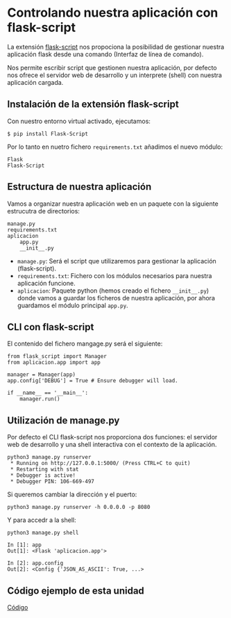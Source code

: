 # Controlando nuestra aplicación con flask-script

La extensión [flask-script](https://flask-script.readthedocs.io/en/latest/) nos propociona la posibilidad de gestionar nuestra aplicación flask desde una comando (Interfaz de línea de comando).

Nos permite escribir script que gestionen nuestra aplicación, por defecto nos ofrece el servidor web de desarrollo y un interprete (shell) con nuestra aplicación cargada.

## Instalación de la extensión flask-script

Con nuestro entorno virtual activado, ejecutamos:

	$ pip install Flask-Script

Por lo tanto en nuetro fichero `requirements.txt` añadimos el nuevo módulo:

	Flask
	Flask-Script

## Estructura de nuestra aplicación

Vamos a organizar nuestra aplicación web en un paquete con la siguiente estrucutra de directorios:

	manage.py
	requirements.txt
	aplicacion
		app.py
		__init__.py

* `manage.py`: Será el script que utilizaremos para gestionar la aplicación (flask-script).
* `requirements.txt`: Fichero con los módulos necesarios para nuestra aplicación funcione.
* `aplicacion`: Paquete python (hemos creado el fichero `__init__.py`) donde vamos a guardar los ficheros de nuestra aplicación, por ahora guardamos el módulo principal `app.py`.

## CLI con flask-script

El contenido del fichero mangage.py será el siguiente:

	from flask_script import Manager
	from aplicacion.app import app
	
	manager = Manager(app)
	app.config['DEBUG'] = True # Ensure debugger will load.
	
	if __name__ == '__main__':
		manager.run()

## Utilización de manage.py

Por defecto el CLI flask-script nos proporciona dos funciones: el servidor web de desarrollo y una shell interactiva con el contexto de la aplicación.

	python3 manage.py runserver
	 * Running on http://127.0.0.1:5000/ (Press CTRL+C to quit)
	 * Restarting with stat
	 * Debugger is active!
	 * Debugger PIN: 106-669-497

Si queremos cambiar la dirección y el puerto:

	python3 manage.py runserver -h 0.0.0.0 -p 8080

Y para accedr a la shell:

	python3 manage.py shell 

	In [1]: app
	Out[1]: <Flask 'aplicacion.app'>	

	In [2]: app.config
	Out[2]: <Config {'JSON_AS_ASCII': True, ...>

## Código ejemplo de esta unidad

[Código](../../ejemplos/u8)